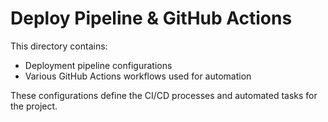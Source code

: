 # Deploy Pipeline & GitHub Actions

This directory contains:
- Deployment pipeline configurations
- Various GitHub Actions workflows used for automation

These configurations define the CI/CD processes and automated tasks for the project.